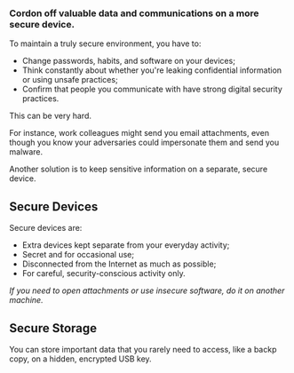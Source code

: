 [Title]: # (Secure Devices)
[Order]: # (2)

### Cordon off valuable data and communications on a more secure device. 

To maintain a truly secure environment, you have to:

*	Change passwords, habits, and software on your devices;
*  Think constantly about whether you're leaking confidential information or using unsafe practices;
*  Confirm that people you communicate with have strong digital security practices. 

This can be very hard. 

For instance, work colleagues might send you email attachments, even though you know your adversaries could impersonate them and send you malware.

Another solution is to keep sensitive information on a separate, secure device.

## Secure Devices

Secure devices are: 

* Extra devices kept separate from your everyday activity;
* Secret and for occasional use;
* Disconnected from the Internet as much as possible;
* For careful, security-conscious activity only. 

*If you need to open attachments or use insecure software, do it on another machine.*

## Secure Storage

You can store important data that you rarely need to access, like a backp copy, on a hidden, encrypted USB key. 
